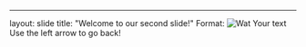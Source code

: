 ---
layout: slide
title: "Welcome to our second slide!"
Format: ![Wat](https://cdn.dicionariopopular.com/imagens/lady-wat.jpg)
Your text
Use the left arrow to go back!
